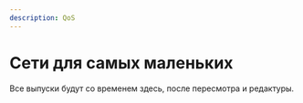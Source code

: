 ```yaml
---
description: QoS
---
```


# Сети для самых маленьких

Все выпуски будут со временем здесь, после пересмотра и редактуры.

